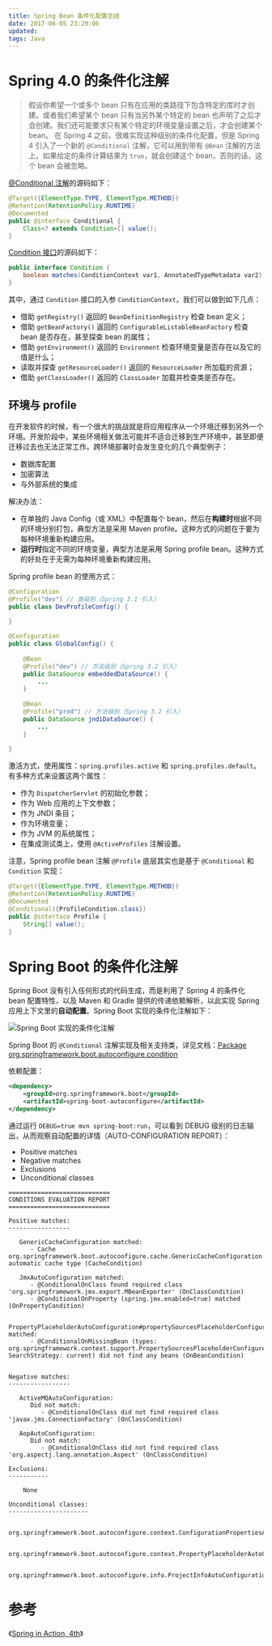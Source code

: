 ```yaml
---
title: Spring Bean 条件化配置总结
date: 2017-06-05 23:29:06
updated:
tags: Java
---
```


# Spring 4.0 的条件化注解

> 假设你希望一个或多个 bean 只有在应用的类路径下包含特定的库时才创建。或者我们希望某个 bean 只有当另外某个特定的 bean 也声明了之后才会创建。我们还可能要求只有某个特定的环境变量设置之后，才会创建某个 bean。
> 在 Spring 4 之前，很难实现这种级别的条件化配置，但是 Spring 4 引入了一个新的 `@Conditional` 注解，它可以用到带有 `@Bean` 注解的方法上。如果给定的条件计算结果为 `true`，就会创建这个 bean，否则的话，这个 bean 会被忽略。

[@Conditional 注解](https://docs.spring.io/spring-framework/docs/current/javadoc-api/org/springframework/context/annotation/Conditional.html)的源码如下：

```java
@Target({ElementType.TYPE, ElementType.METHOD})
@Retention(RetentionPolicy.RUNTIME)
@Documented
public @interface Conditional {
    Class<? extends Condition>[] value();
}
```

[Condition 接口](https://docs.spring.io/spring-framework/docs/current/javadoc-api/org/springframework/context/annotation/Condition.html)的源码如下：

```java
public interface Condition {
    boolean matches(ConditionContext var1, AnnotatedTypeMetadata var2);
}
```

其中，通过 `Condition` 接口的入参 `ConditionContext`，我们可以做到如下几点：

* 借助 `getRegistry()` 返回的 `BeanDefinitionRegistry` 检查 bean 定义；
* 借助 `getBeanFactory()` 返回的 `ConfigurableListableBeanFactory` 检查 bean 是否存在，甚至探查 bean 的属性；
* 借助 `getEnvironment()` 返回的 `Environment` 检查环境变量是否存在以及它的值是什么；
* 读取并探查 `getResourceLoader()` 返回的 `ResourceLoader` 所加载的资源；
* 借助 `getClassLoader()` 返回的 `ClassLoader` 加载并检查类是否存在。

## 环境与 profile

在开发软件的时候，有一个很大的挑战就是将应用程序从一个环境迁移到另外一个环境。开发阶段中，某些环境相关做法可能并不适合迁移到生产环境中，甚至即便迁移过去也无法正常工作。跨环境部署时会发生变化的几个典型例子：

- 数据库配置
- 加密算法
- 与外部系统的集成

解决办法：

- 在单独的 Java Config（或 XML）中配置每个 bean，然后在**构建时**根据不同的环境分别打包，典型方法是采用 Maven profile。这种方式的问题在于要为每种环境重新构建应用。
- **运行时**指定不同的环境变量，典型方法是采用 Spring profile bean。这种方式的好处在于无需为每种环境重新构建应用。

Spring profile bean 的使用方式：

```java
@Configuration
@Profile("dev") // 类级别（Spring 3.1 引入）
public class DevProfileConfig() {
    
}

@Configuration
public class GlobalConfig() {
    
    @Bean
    @Profile("dev") // 方法级别（Spring 3.2 引入）
    public DataSource embeddedDataSource() {
        ...
    }
    
    @Bean
    @Profile("prod") // 方法级别（Spring 3.2 引入）
    public DataSource jndiDataSource() {
        ...
    }
    
}
```

激活方式，使用属性：`spring.profiles.active` 和 `spring.profiles.default`。有多种方式来设置这两个属性：

* 作为 `DispatcherServlet` 的初始化参数；
* 作为 Web 应用的上下文参数；
* 作为 JNDI 条目；
* 作为环境变量；
* 作为 JVM 的系统属性；
* 在集成测试类上，使用 `@ActiveProfiles` 注解设置。

注意，Spring profile bean 注解 `@Profile` 底层其实也是基于 `@Conditional` 和 `Condition` 实现：

```java
@Target({ElementType.TYPE, ElementType.METHOD})
@Retention(RetentionPolicy.RUNTIME)
@Documented
@Conditional({ProfileCondition.class})
public @interface Profile {
    String[] value();
}
```

# Spring Boot 的条件化注解

Spring Boot 没有引入任何形式的代码生成，而是利用了 Spring 4 的条件化 bean 配置特性，以及 Maven 和 Gradle 提供的传递依赖解析，以此实现 Spring 应用上下文里的**自动配置**。Spring Boot 实现的条件化注解如下：

![Spring Boot 实现的条件化注解](/img/spring/conditional_annotation.png)

Spring Boot 的 `@Conditional` 注解实现及相关支持类，详见文档：[Package org.springframework.boot.autoconfigure.condition](https://docs.spring.io/spring-boot/docs/current/api/org/springframework/boot/autoconfigure/condition/package-summary.html)

依赖配置：

```xml
<dependency>
    <groupId>org.springframework.boot</groupId>
    <artifactId>spring-boot-autoconfigure</artifactId>
</dependency>
```

通过运行 `DEBUG=true mvn spring-boot:run`，可以看到 DEBUG 级别的日志输出，从而观察自动配置的详情（AUTO-CONFIGURATION REPORT）：

* Positive matches
* Negative matches
* Exclusions
* Unconditional classes

```
============================
CONDITIONS EVALUATION REPORT
============================

Positive matches:
-----------------

   GenericCacheConfiguration matched:
      - Cache org.springframework.boot.autoconfigure.cache.GenericCacheConfiguration automatic cache type (CacheCondition)

   JmxAutoConfiguration matched:
      - @ConditionalOnClass found required class 'org.springframework.jmx.export.MBeanExporter' (OnClassCondition)
      - @ConditionalOnProperty (spring.jmx.enabled=true) matched (OnPropertyCondition)

   PropertyPlaceholderAutoConfiguration#propertySourcesPlaceholderConfigurer matched:
      - @ConditionalOnMissingBean (types: org.springframework.context.support.PropertySourcesPlaceholderConfigurer; SearchStrategy: current) did not find any beans (OnBeanCondition)


Negative matches:
-----------------

   ActiveMQAutoConfiguration:
      Did not match:
         - @ConditionalOnClass did not find required class 'javax.jms.ConnectionFactory' (OnClassCondition)

   AopAutoConfiguration:
      Did not match:
         - @ConditionalOnClass did not find required class 'org.aspectj.lang.annotation.Aspect' (OnClassCondition)

Exclusions:
-----------

    None

Unconditional classes:
----------------------

    org.springframework.boot.autoconfigure.context.ConfigurationPropertiesAutoConfiguration

    org.springframework.boot.autoconfigure.context.PropertyPlaceholderAutoConfiguration

    org.springframework.boot.autoconfigure.info.ProjectInfoAutoConfiguration

```

# 参考

《[Spring in Action, 4th](https://www.manning.com/books/spring-in-action-fourth-edition)》